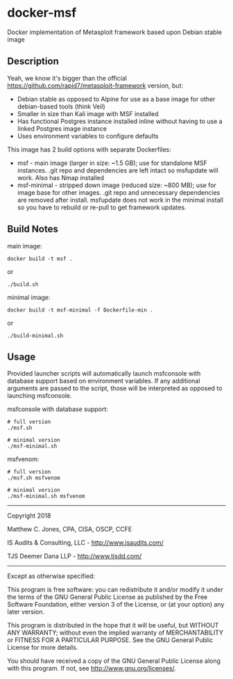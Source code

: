# docker-msf

Docker implementation of Metasploit framework based upon Debian stable image


## Description

Yeah, we know it's bigger than the official https://github.com/rapid7/metasploit-framework version, but:
* Debian stable as opposed to Alpine for use as a base image for other debian-based tools (think Veil)
* Smaller in size than Kali image with MSF installed
* Has functional Postgres instance installed inline without having to use a linked Postgres image instance
* Uses environment variables to configure defaults

This image has 2 build options with separate Dockerfiles:
* msf - main image (larger in size: ~1.5 GB); use for standalone MSF instances. .git repo and dependencies are left
intact so msfupdate will work. Also has Nmap installed
* msf-minimal - stripped down image (reduced size: ~800 MB); use for image base for other images. .git repo and
unnecessary dependencies are removed after install. msfupdate does not work in the minimal install so you
have to rebuild or re-pull to get framework updates.


## Build Notes
main image:

    docker build -t msf .
    
or

    ./build.sh
    
minimal image:

    docker build -t msf-minimal -f Dockerfile-min .
    
or

    ./build-minimal.sh
    

## Usage
Provided launcher scripts will automatically launch msfconsole with database support based
on environment variables. If any additional arguments are passed to the script, those will
be interpreted as opposed to launching msfconsole.

msfconsole with database support:

    # full version
    ./msf.sh
    
    # minimal version
    ./msf-minimal.sh

msfvenom:

    # full version
    ./msf.sh msfvenom
    
    # minimal version
    ./msf-minimal.sh msfvenom


--------------------------------------------------------------------------------

Copyright 2018

Matthew C. Jones, CPA, CISA, OSCP, CCFE

IS Audits & Consulting, LLC - <http://www.isaudits.com/>

TJS Deemer Dana LLP - <http://www.tjsdd.com/>

--------------------------------------------------------------------------------

Except as otherwise specified:

This program is free software: you can redistribute it and/or modify it under
the terms of the GNU General Public License as published by the Free Software
Foundation, either version 3 of the License, or (at your option) any later
version.

This program is distributed in the hope that it will be useful, but WITHOUT ANY
WARRANTY; without even the implied warranty of MERCHANTABILITY or FITNESS FOR A
PARTICULAR PURPOSE. See the GNU General Public License for more details.

You should have received a copy of the GNU General Public License along with
this program. If not, see <http://www.gnu.org/licenses/>.